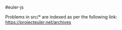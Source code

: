 #euler-js

Problems in src/* are indexed as per the following link:
https://projecteuler.net/archives
